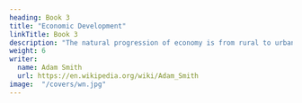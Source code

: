 ```yaml
---
heading: Book 3
title: "Economic Development"
linkTitle: Book 3
description: "The natural progression of economy is from rural to urban"
weight: 6
writer:
  name: Adam Smith
  url: https://en.wikipedia.org/wiki/Adam_Smith
image:  "/covers/wn.jpg"
---
```

